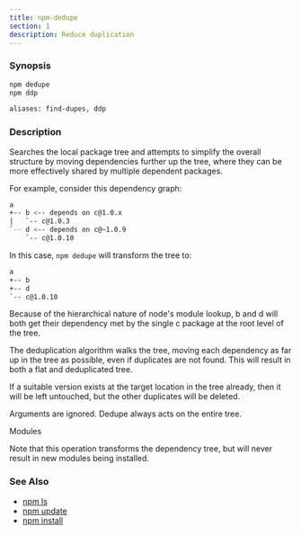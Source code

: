 ```yaml
---
title: npm-dedupe
section: 1
description: Reduce duplication
---
```


### Synopsis
```bash
npm dedupe
npm ddp

aliases: find-dupes, ddp
```

### Description

Searches the local package tree and attempts to simplify the overall
structure by moving dependencies further up the tree, where they can
be more effectively shared by multiple dependent packages.

For example, consider this dependency graph:

```bash
a
+-- b <-- depends on c@1.0.x
|   `-- c@1.0.3
`-- d <-- depends on c@~1.0.9
    `-- c@1.0.10
```

In this case, `npm dedupe` will transform the tree to:

```bash
a
+-- b
+-- d
`-- c@1.0.10
```

Because of the hierarchical nature of node's module lookup, b and d
will both get their dependency met by the single c package at the root
level of the tree.

The deduplication algorithm walks the tree, moving each dependency as far
up in the tree as possible, even if duplicates are not found. This will
result in both a flat and deduplicated tree.

If a suitable version exists at the target location in the tree
already, then it will be left untouched, but the other duplicates will
be deleted.

Arguments are ignored. Dedupe always acts on the entire tree.

Modules

Note that this operation transforms the dependency tree, but will never
result in new modules being installed.

### See Also

* [npm ls](/commands/npm-ls)
* [npm update](/commands/npm-update)
* [npm install](/commands/npm-install)
